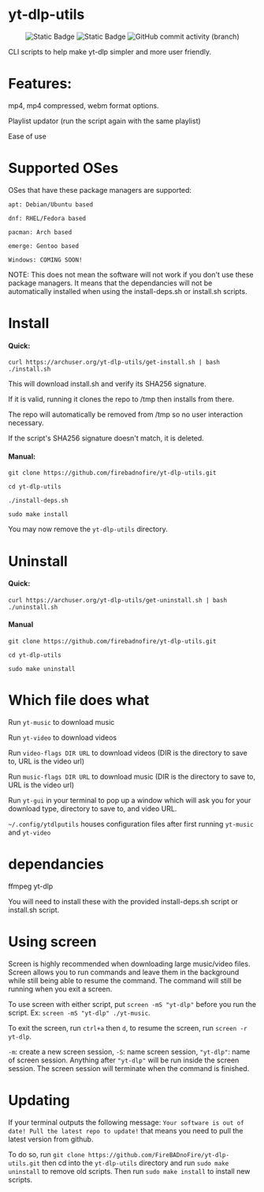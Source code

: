 # yt-dlp-utils
<p align="center">
  <img alt="Static Badge" src="https://img.shields.io/badge/Easy_to_use-Easy_to_install-green">
  <img alt="Static Badge" src="https://img.shields.io/badge/License-LOSS-green">
  <img alt="GitHub commit activity (branch)" src="https://img.shields.io/github/commit-activity/t/firebadnofire/yt-dlp-utils">
</p>

CLI scripts to help make yt-dlp simpler and more user friendly.

# Features:
 mp4, mp4 compressed, webm format options. 

Playlist updator (run the script again with the same playlist)

Ease of use

# Supported OSes

OSes that have these package managers are supported:

```
apt: Debian/Ubuntu based

dnf: RHEL/Fedora based

pacman: Arch based

emerge: Gentoo based

Windows: COMING SOON!
```

NOTE: This does not mean the software will not work if you don't use these package managers. It means that the dependancies will not be automatically installed when using the install-deps.sh or install.sh scripts. 


# Install 

#### Quick:

```
curl https://archuser.org/yt-dlp-utils/get-install.sh | bash
./install.sh
```

This will download install.sh and verify its SHA256 signature.

If it is valid, running it clones the repo to /tmp then installs from there.

The repo will automatically be removed from /tmp so no user interaction necessary.

If the script's SHA256 signature doesn't match, it is deleted.

#### Manual:
```
git clone https://github.com/firebadnofire/yt-dlp-utils.git

cd yt-dlp-utils

./install-deps.sh

sudo make install
```

You may now remove the `yt-dlp-utils` directory.

# Uninstall

#### Quick:
```
curl https://archuser.org/yt-dlp-utils/get-uninstall.sh | bash
./uninstall.sh
```
#### Manual
```
git clone https://github.com/firebadnofire/yt-dlp-utils.git

cd yt-dlp-utils

sudo make uninstall
```
# Which file does what
Run `yt-music` to download music

Run `yt-video` to download videos

Run `video-flags DIR URL` to download videos (DIR is the directory to save to, URL is the video url)

Run `music-flags DIR URL` to download music (DIR is the directory to save to, URL is the video url)

Run `yt-gui` in your terminal to pop up a window which will ask you for your download type, directory to save to, and video URL.

`~/.config/ytdlputils` houses configuration files after first running `yt-music` and `yt-video`

# dependancies
ffmpeg yt-dlp

You will need to install these with the provided install-deps.sh script or install.sh script.

# Using screen
Screen is highly recommended when downloading large music/video files. Screen allows you to run commands and leave them in the background while still being able to resume the command. The command will still be running when you exit a screen.

To use screen with either script, put `screen -mS "yt-dlp"` before you run the script. Ex: `screen -mS "yt-dlp" ./yt-music`. 

To exit the screen, run `ctrl+a` then `d`, to resume the screen, run `screen -r yt-dlp`.

`-m`: create a new screen session, `-S`: name screen session, `"yt-dlp"`: name of screen session. Anything after `"yt-dlp"` will be run inside the screen session. The screen session will terminate when the command is finished.

# Updating
If your terminal outputs the following message:
`Your software is out of date! Pull the latest repo to update!`
that means you need to pull the latest version from github.

To do so, run `git clone https://github.com/FireBADnoFire/yt-dlp-utils.git` then cd into the `yt-dlp-utils` directory and run `sudo make uninstall` to remove old scripts. Then run `sudo make install` to install new scripts.

